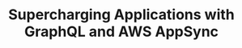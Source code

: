 ---
title: Supercharging Applications with GraphQL and AWS AppSync
description: 'In this webinar we’ll give you an overview the next generation technology for building APIs called GraphQL and how AWS AppSync takes advantage of GraphQL to make it easy to build collaborative mobile and web applications that deliver responsive and enhanced user experiences.'
banner: './banner.png'
authorIds:
  - ed-lima
href: https://www.youtube.com/watch?v=pnlFkIrbW6Y
categories:
  - API (GraphQL)
---